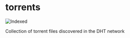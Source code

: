 torrents 
========
![Indexed](https://img.shields.io/badge/indexed-108415-blue)

Collection of torrent files discovered in the DHT network
